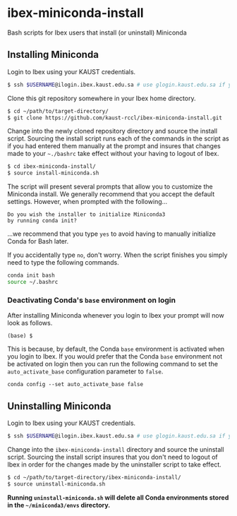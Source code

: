# ibex-miniconda-install
Bash scripts for Ibex users that install (or uninstall) Miniconda

## Installing Miniconda

Login to Ibex using your KAUST credentials.

```bash
$ ssh $USERNAME@ilogin.ibex.kaust.edu.sa # use glogin.kaust.edu.sa if you need GPU nodes
```

Clone this git repository somewhere in your Ibex home directory.

```bash
$ cd ~/path/to/target-directory/
$ git clone https://github.com/kaust-rccl/ibex-miniconda-install.git
```

Change into the newly cloned repository directory and source the install script. Sourcing the 
install script runs each of the commands in the script as if you had entered them manually at 
the prompt and insures that changes made to your `~./bashrc` take effect without your having 
to logout of Ibex.

```bash
$ cd ibex-miniconda-install/
$ source install-miniconda.sh
```

The script will present several prompts that allow you to customize the Miniconda install. We generally 
recommend that you accept the default settings. However, when prompted with the following...

```
Do you wish the installer to initialize Miniconda3
by running conda init?
```

...we recommend that you type `yes` to avoid having to manually initialize Conda for Bash later. 

If you accidentally type `no`, don't worry. When the script finishes you simply need to type the 
following commands.

```bash
conda init bash
source ~/.bashrc
```

### Deactivating Conda's `base` environment on login

After installing Miniconda whenever you login to Ibex your prompt will now look as follows.

```
(base) $
```

This is because, by default, the Conda `base` environment is activated when you login to Ibex. 
If you would prefer that the Conda `base` environment not be activated on login then you 
can run the following command to set the `auto_activate_base` configuration parameter to `false`.

```
conda config --set auto_activate_base false
```

## Uninstalling Miniconda

Login to Ibex using your KAUST credentials.

```bash
$ ssh $USERNAME@ilogin.ibex.kaust.edu.sa # use glogin.kaust.edu.sa if you need GPU nodes
```

Change into the `ibex-miniconda-install` directory and source the uninstall script. Sourcing 
the install script insures that you don't need to logout of Ibex in order for the changes made 
by the uninstaller script to take effect. 

```bash
$ cd ~/path/to/target-directory/ibex-miniconda-install/
$ source uninstall-miniconda.sh
```

**Running `uninstall-miniconda.sh` will delete all Conda environments stored in the
`~/miniconda3/envs` directory.**
